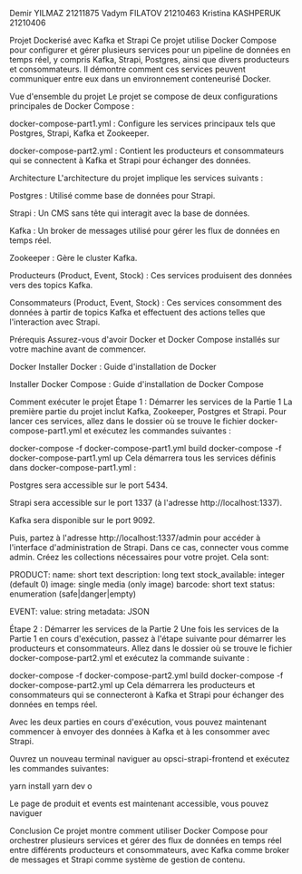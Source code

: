 Demir YILMAZ 21211875
Vadym FILATOV 21210463
Kristina KASHPERUK 21210406

Projet Dockerisé avec Kafka et Strapi
Ce projet utilise Docker Compose pour configurer et gérer plusieurs services pour un pipeline de données en temps réel, y compris Kafka, Strapi, Postgres, ainsi que divers producteurs et consommateurs. Il démontre comment ces services peuvent communiquer entre eux dans un environnement conteneurisé Docker.

Vue d'ensemble du projet
Le projet se compose de deux configurations principales de Docker Compose :

docker-compose-part1.yml : Configure les services principaux tels que Postgres, Strapi, Kafka et Zookeeper.

docker-compose-part2.yml : Contient les producteurs et consommateurs qui se connectent à Kafka et Strapi pour échanger des données.

Architecture
L'architecture du projet implique les services suivants :

Postgres : Utilisé comme base de données pour Strapi.

Strapi : Un CMS sans tête qui interagit avec la base de données.

Kafka : Un broker de messages utilisé pour gérer les flux de données en temps réel.

Zookeeper : Gère le cluster Kafka.

Producteurs (Product, Event, Stock) : Ces services produisent des données vers des topics Kafka.

Consommateurs (Product, Event, Stock) : Ces services consomment des données à partir de topics Kafka et effectuent des actions telles que l'interaction avec Strapi.

Prérequis
Assurez-vous d'avoir Docker et Docker Compose installés sur votre machine avant de commencer.

Docker
Installer Docker : Guide d'installation de Docker

Installer Docker Compose : Guide d'installation de Docker Compose

Comment exécuter le projet
Étape 1 : Démarrer les services de la Partie 1
La première partie du projet inclut Kafka, Zookeeper, Postgres et Strapi. Pour lancer ces services, allez dans le dossier où se trouve le fichier docker-compose-part1.yml et exécutez les commandes suivantes :

docker-compose -f docker-compose-part1.yml build
docker-compose -f docker-compose-part1.yml up
Cela démarrera tous les services définis dans docker-compose-part1.yml :

Postgres sera accessible sur le port 5434.

Strapi sera accessible sur le port 1337 (à l'adresse http://localhost:1337).

Kafka sera disponible sur le port 9092.

Puis, partez à l'adresse http://localhost:1337/admin pour accéder à l'interface d'administration de Strapi.
Dans ce cas, connecter vous comme admin.
Créez les collections nécessaires pour votre projet.
Cela sont:

PRODUCT:
name: short text 
description: long text 
stock_available: integer (default 0) 
image: single media (only image) 
barcode: short text
status: enumeration (safe|danger|empty)

EVENT: 
value: string
metadata: JSON

Étape 2 : Démarrer les services de la Partie 2
Une fois les services de la Partie 1 en cours d'exécution, passez à l'étape suivante pour démarrer les producteurs et consommateurs. Allez dans le dossier où se trouve le fichier docker-compose-part2.yml et exécutez la commande suivante :

docker-compose -f docker-compose-part2.yml build
docker-compose -f docker-compose-part2.yml up
Cela démarrera les producteurs et consommateurs qui se connecteront à Kafka et Strapi pour échanger des données en temps réel.

Avec les deux parties en cours d'exécution, vous pouvez maintenant commencer à envoyer des données à Kafka et à les consommer avec Strapi.

Ouvrez un nouveau terminal naviguer au opsci-strapi-frontend et exécutez les commandes suivantes:

yarn install
yarn dev
o

Le page de produit et events est maintenant accessible, vous pouvez naviguer

Conclusion
Ce projet montre comment utiliser Docker Compose pour orchestrer plusieurs services et gérer des flux de données en temps réel entre différents producteurs et consommateurs, avec Kafka comme broker de messages et Strapi comme système de gestion de contenu.
